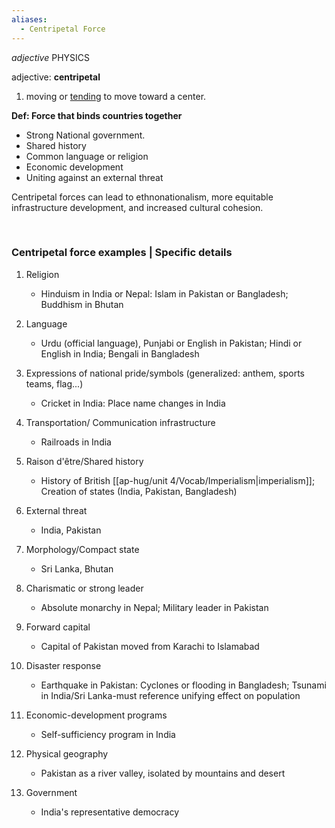 ```yaml
---
aliases:
  - Centripetal Force
---
```

_adjective_ PHYSICS

adjective: **centripetal**

1. moving or [tending](https://www.google.com/search?safe=active&sca_esv=579179295&biw=1366&bih=611&q=tending&si=ALGXSla6aFUzqw8hZDovT8H5OBVEV9tnmsgDQoHlOUPN_rrfUJKWgoqjQJzGheAGILLqYE6_aRWgSDIpP6pXJlOALYYUGYMdIg3Pp1uKq-mCpQAliPQeV_Y%3D&expnd=1) to move toward a center.



**Def: Force that binds countries together**

- Strong National government. 
- Shared history
- Common language or religion
- Economic development
- Uniting against an external threat 


Centripetal forces can lead to ethnonationalism, more equitable infrastructure development, and increased cultural cohesion.


﻿

### Centripetal force examples | Specific details
1. Religion
	- Hinduism in India or Nepal: Islam in Pakistan or Bangladesh; Buddhism in Bhutan 

2. Language
	- Urdu (official language), Punjabi or English in Pakistan; Hindi or English in India; Bengali in Bangladesh

3. Expressions of national pride/symbols (generalized: anthem, sports teams, flag...)
	- Cricket in India: Place name changes in India

4. Transportation/ Communication infrastructure
	- Railroads in India

5. Raison d'être/Shared history
	- History of British [[ap-hug/unit 4/Vocab/Imperialism|imperialism]]; Creation of states (India, Pakistan, Bangladesh)

6. External threat
	-  India, Pakistan

7. Morphology/Compact state
	- Sri Lanka, Bhutan
	 
8. Charismatic or strong leader
	- Absolute monarchy in Nepal; Military leader in Pakistan
	 
9. Forward capital
	- Capital of Pakistan moved from Karachi to Islamabad
	 
10. Disaster response
	- Earthquake in Pakistan: Cyclones or flooding in Bangladesh; Tsunami in India/Sri Lanka-must reference unifying effect on population
	 
11. Economic-development programs
	- Self-sufficiency program in India
	
12. Physical geography
	- Pakistan as a river valley, isolated by mountains and desert
	
13. Government
	- India's representative democracy



